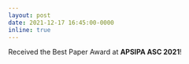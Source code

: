 ```yaml
---
layout: post
date: 2021-12-17 16:45:00-0000
inline: true
---
```


Received the Best Paper Award at **APSIPA ASC 2021**!